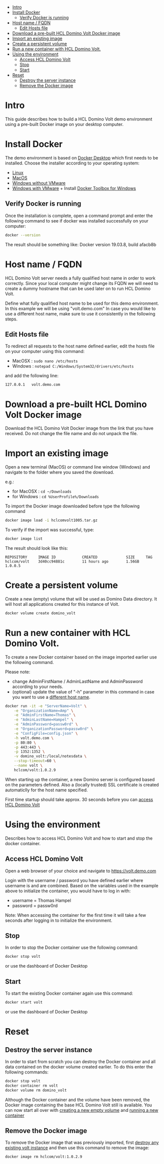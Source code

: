 - [Intro](#intro)
- [Install Docker](#install-docker)
  - [Verify Docker is running](#verify-docker-is-running)
- [Host name / FQDN](#host-name--fqdn)
  - [Edit Hosts file](#edit-hosts-file)
- [Download a pre-built HCL Domino Volt Docker image](#download-a-pre-built-hcl-domino-volt-docker-image)
- [Import an existing image](#import-an-existing-image)
- [Create a persistent volume](#create-a-persistent-volume)
- [Run a new container with HCL Domino Volt.](#run-a-new-container-with-hcl-domino-volt)
- [Using the environment](#using-the-environment)
  - [Access HCL Domino Volt](#access-hcl-domino-volt)
  - [Stop](#stop)
  - [Start](#start)
- [Reset](#reset)
  - [Destroy the server instance](#destroy-the-server-instance)
  - [Remove the Docker image](#remove-the-docker-image)

# Intro
This guide describes how to build a HCL Domino Volt demo environment using a pre-built Docker image on your desktop computer.

# Install Docker
The demo environment is based on [Docker Desktop](https://www.docker.com/products/docker-desktop) which first needs to be installed. Choose the installer according to your operating system:

* [Linux](https://docs.docker.com/engine/install/ubuntu/)
* [MacOS](https://hub.docker.com/editions/community/docker-ce-desktop-mac/)
* [Windows without VMware](https://hub.docker.com/editions/community/docker-ce-desktop-windows)
* [Windows with VMware](https://github.com/pecigonzalo/docker-machine-vmwareworkstation) + Install [Docker Toolbox for Windows](https://docs.docker.com/toolbox/toolbox_install_windows/)

## Verify Docker is running
Once the installation is complete, open a command prompt and enter the following command to see if docker was installed successfully on your computer:

```bash
docker --version
```
The result should be something like:
Docker version 19.03.8, build afacb8b

# Host name / FQDN
HCL Domino Volt server needs a fully qualified host name in order to work correctly. Since your local computer might change its FQDN we will need to create a dummy hostname that can be used later on to run HCL Domino Volt.

Define what fully qualified host name to be used for this demo environment.
In this example we will be using "volt.demo.com"
In case you would like to use a different host name, make sure to use it consistently in the following steps.

## Edit Hosts file
To redirect all requests to the host name defined earlier, edit the hosts file on your computer using this command:
* MacOSX : ```sudo nano /etc/hosts```
* Windows : ```notepad C:/Windows/System32/drivers/etc/hosts```

and add the following line:
```
127.0.0.1   volt.demo.com
```

# Download a pre-built HCL Domino Volt Docker image
Download the HCL Domino Volt Docker image from the link that you have received.
Do not change the file name and do not unpack the file.

# Import an existing image
Open a new terminal (MacOS) or command line window (Windows) and navigate to the folder where you saved the download.

e.g.: 
* for MacOSX : ```cd ~/Downloads```
* for Windows : ```cd %UserProfile%/Downloads```

To import the Docker image downloaded before type the following command
```bash
docker image load -i hclcomvolt1005.tar.gz
```

To verify if the import was successful, type:
```bash
docker image list
```
The result should look like this:
```
REPOSITORY     IMAGE ID            CREATED             SIZE     TAG
hclcom/volt    3d40cc94881c        11 hours ago        1.56GB   1.0.0.5
```

# Create a persistent volume
Create a new (empty) volume that will be used as Domino Data directory. It will host all applications created for this instance of Volt.
```bash
docker volume create domino_volt
```

# Run a new container with HCL Domino Volt.
To create a new Docker container based on the image imported earlier use the following command.

Please note:
* change AdminFirstName / AdminLastName and AdminPassword according to your needs.
* (optional) update the value of "-h" parameter in this command in case you want to use a [different host name](#host-name--fqdn). 

```bash
docker run -it -e "ServerName=Volt" \
    -e "OrganizationName=Amp" \
    -e "AdminFirstName=Thomas" \
    -e "AdminLastName=Hampel" \
    -e "AdminPassword=passw0rd" \
    -e "OrganizationPassword=passw0rd" \
    -e "ConfigFile=config.json" \
    -h volt.demo.com \
    -p 80:80 \
    -p 443:443 \
    -p 1352:1352 \
    -v domino_volt:/local/notesdata \
    --stop-timeout=60 \
    --name volt \
    hclcom/volt:1.0.2.9
```
When starting up the container, a new Domino server is configured based on the parameters defined. Also a (locally trusted) SSL certificate is created automaticlly for the host name specified.

First time startup should take approx. 30 seconds before you can [access HCL Domino Volt](#access-hcl-domino-volt)

# Using the environment
Describes how to access HCL Domino Volt and how to start and stop the docker container.

## Access HCL Domino Volt
Open a web browser of your choice and navigate to 
https://volt.demo.com

Login with the username / password you have defined earlier where username is <AdminFirstName> and <AdminLastName> are combined.
Based on the variables used in the example above to initialize the container, you would have to log in with:

* username = Thomas Hampel
* password = passw0rd

Note: When accessing the container for the first time it will take a few seconds after logging in to initialize the environment.

## Stop
In order to stop the Docker container use the following command:
```bash
docker stop volt
```
or use the dashboard of Docker Desktop 

## Start
To start the existing Docker container again use this command:
```bash
docker start volt
```
or use the dashboard of Docker Desktop 

# Reset

## Destroy the server instance
In order to start from scratch you can destroy the Docker container and all data contained on the docker volume created earlier.
To do this enter the following commands:
```bash
docker stop volt
docker container rm volt
docker volume rm domino_volt
```
Although the Docker container and the volume have been removed, the Docker image containing the base HCL Domino Volt still is available.
You can now start all over with [creating a new empty volume](#create-a-volume) and [running a new container](#run-a-new-container-with-hcl-domino-volt)

## Remove the Docker image
To remove the Docker image that was previously imported, first [destroy any existing volt instance](#destroy-the-server-instance) and then use this command to remove the image:
```bash
docker image rm hclcom/volt:1.0.2.9
```

